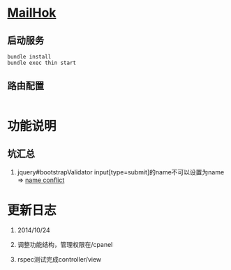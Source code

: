 # [MailHok](http://mailhok.cn/)

## 启动服务

````
bundle install
bundle exec thin start
````

## 路由配置 

````
````

# 功能说明 

## 坑汇总
  1. jquery#bootstrapValidator
    input[type=submit]的name不可以设置为name => [name conflict](!http://bootstrapvalidator.com/getting-started/#name-conflict)

# 更新日志

1. 2014/10/24

  1. 调整功能结构，管理权限在/cpanel
  2. rspec测试完成controller/view
